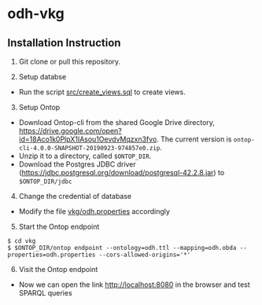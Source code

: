 # odh-vkg

## Installation Instruction

1. Git clone or pull this repository.

2. Setup databse

* Run the script [src/create_views.sql](src/create_views.sql) to create views. 

3. Setup Ontop

*  Download Ontop-cli from the shared Google Drive directory, <https://drive.google.com/open?id=18Aco1k0PlpX1IAsou1OevdvMqzxn3fvo>. The current version is `ontop-cli-4.0.0-SNAPSHOT-20190923-974857e0.zip`. 
* Unzip it to a directory, called `$ONTOP_DIR`.
* Download the Postgres JDBC driver (https://jdbc.postgresql.org/download/postgresql-42.2.8.jar) to `$ONTOP_DIR/jdbc`

4. Change the credential of database

* Modify the file [vkg/odh.properties](vkg/odh.properties) accordingly

5. Start the Ontop endpoint

```console
$ cd vkg
$ $ONTOP_DIR/ontop endpoint --ontology=odh.ttl --mapping=odh.obda --properties=odh.properties --cors-allowed-origins='*'
```

6. Visit the Ontop endpoint
* Now we can open the link <http://localhost:8080> in the browser and test SPARQL queries




